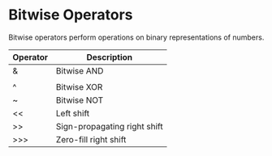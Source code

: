 # Bitwise Operators

Bitwise operators perform operations on binary representations of numbers.

| Operator | Description |
| --- | --- |
| & | Bitwise AND |
| |  | Bitwise OR |
| ^ | Bitwise XOR |
| ~ | Bitwise NOT |
| << | Left shift |
| >> | Sign-propagating right shift |
| >>> | Zero-fill right shift |